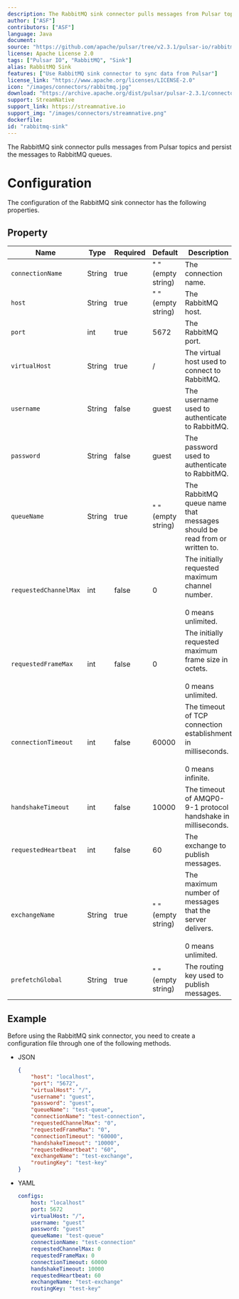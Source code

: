 ```yaml
---
description: The RabbitMQ sink connector pulls messages from Pulsar topics and persist the messages to RabbitMQ queues.
author: ["ASF"]
contributors: ["ASF"]
language: Java
document:
source: "https://github.com/apache/pulsar/tree/v2.3.1/pulsar-io/rabbitmq/src/main/java/org/apache/pulsar/io/rabbitmq"
license: Apache License 2.0
tags: ["Pulsar IO", "RabbitMQ", "Sink"]
alias: RabbitMQ Sink
features: ["Use RabbitMQ sink connector to sync data from Pulsar"]
license_link: "https://www.apache.org/licenses/LICENSE-2.0"
icon: "/images/connectors/rabbitmq.jpg"
download: "https://archive.apache.org/dist/pulsar/pulsar-2.3.1/connectors/pulsar-io-rabbitmq-2.3.1.nar"
support: StreamNative
support_link: https://streamnative.io
support_img: "/images/connectors/streamnative.png"
dockerfile: 
id: "rabbitmq-sink"
---
```


The RabbitMQ sink connector pulls messages from Pulsar topics and persist the messages to RabbitMQ queues.


# Configuration 

The configuration of the RabbitMQ sink connector has the following properties.


## Property

| Name | Type|Required | Default | Description 
|------|----------|----------|---------|-------------|
| `connectionName` |String| true | " " (empty string) | The connection name. |
| `host` | String| true | " " (empty string) | The RabbitMQ host. |
| `port` | int |true | 5672 | The RabbitMQ port. |
| `virtualHost` |String|true | / | The virtual host used to connect to RabbitMQ. |
| `username` | String|false | guest | The username used to authenticate to RabbitMQ. |
| `password` | String|false | guest | The password used to authenticate to RabbitMQ. |
| `queueName` | String|true | " " (empty string) | The RabbitMQ queue name that messages should be read from or written to. |
| `requestedChannelMax` | int|false | 0 | The initially requested maximum channel number. <br><br>0 means unlimited. |
| `requestedFrameMax` | int|false |0 | The initially requested maximum frame size in octets. <br><br>0 means unlimited. |
| `connectionTimeout` | int|false | 60000 | The timeout of TCP connection establishment in milliseconds. <br><br>0 means infinite. |
| `handshakeTimeout` | int|false | 10000 | The timeout of AMQP0-9-1 protocol handshake in milliseconds. |
| `requestedHeartbeat` | int|false | 60 | The exchange to publish messages. |
| `exchangeName` | String|true | " " (empty string) | The maximum number of messages that the server delivers.<br><br> 0 means unlimited. |
| `prefetchGlobal` |String|true | " " (empty string) |The routing key used to publish messages. |


## Example

Before using the RabbitMQ sink connector, you need to create a configuration file through one of the following methods.

* JSON 

    ```json
    {
        "host": "localhost",
        "port": "5672",
        "virtualHost": "/",
        "username": "guest",
        "password": "guest",
        "queueName": "test-queue",
        "connectionName": "test-connection",
        "requestedChannelMax": "0",
        "requestedFrameMax": "0",
        "connectionTimeout": "60000",
        "handshakeTimeout": "10000",
        "requestedHeartbeat": "60",
        "exchangeName": "test-exchange",
        "routingKey": "test-key"
    }
    ```

* YAML

    ```yaml
    configs:
        host: "localhost"
        port: 5672
        virtualHost: "/",
        username: "guest"
        password: "guest"
        queueName: "test-queue"
        connectionName: "test-connection"
        requestedChannelMax: 0
        requestedFrameMax: 0
        connectionTimeout: 60000
        handshakeTimeout: 10000
        requestedHeartbeat: 60
        exchangeName: "test-exchange"
        routingKey: "test-key"
    ```

